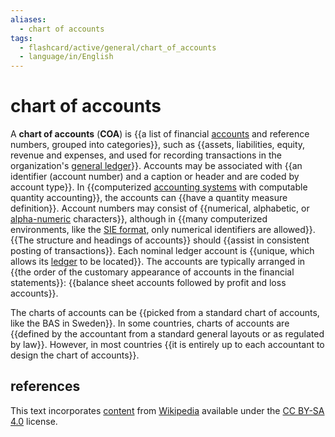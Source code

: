 ```yaml
---
aliases:
  - chart of accounts
tags:
  - flashcard/active/general/chart_of_accounts
  - language/in/English
---
```


# chart of accounts

A __chart of accounts__ (__COA__) is {{a list of financial [accounts](account%20(bookkeeping).md) and reference numbers, grouped into categories}}, such as {{assets, liabilities, equity, revenue and expenses, and used for recording transactions in the organization's [general ledger](general%20ledger.md)}}. Accounts may be associated with {{an identifier (account number) and a caption or header and are coded by account type}}. In {{computerized [accounting systems](accounting%20software.md) with computable quantity accounting}}, the accounts can {{have a quantity measure definition}}. Account numbers may consist of {{numerical, alphabetic, or [alpha-numeric](alphanumericals.md) characters}}, although in {{many computerized environments, like the [SIE format](SIE%20(file%20format).md), only numerical identifiers are allowed}}. {{The structure and headings of accounts}} should {{assist in consistent posting of transactions}}. Each nominal ledger account is {{unique, which allows its [ledger](ledger.md) to be located}}. The accounts are typically arranged in {{the order of the customary appearance of accounts in the financial statements}}: {{balance sheet accounts followed by profit and loss accounts}}. <!--SR:!2024-12-11,64,310!2025-01-27,95,270!2024-12-11,64,310!2024-12-12,65,310!2024-12-15,66,310!2024-12-17,68,310!2025-03-16,133,290!2024-11-15,43,290!2024-11-30,53,310!2024-11-27,50,310!2024-12-16,67,310!2024-11-13,43,290-->

The charts of accounts can be {{picked from a standard chart of accounts, like the BAS in Sweden}}. In some countries, charts of accounts are {{defined by the accountant from a standard general layouts or as regulated by law}}. However, in most countries {{it is entirely up to each accountant to design the chart of accounts}}. <!--SR:!2024-12-13,66,310!2024-12-09,62,310!2024-11-19,42,290-->

## references

This text incorporates [content](https://en.wikipedia.org/wiki/chart_of_accounts) from [Wikipedia](Wikipedia.md) available under the [CC BY-SA 4.0](https://creativecommons.org/licenses/by-sa/4.0/) license.
